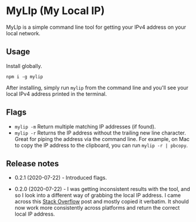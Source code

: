# MyLIp (My Local IP)

MyLIp is a simple command line tool for getting your IPv4 address on your local network.

## Usage

Install globally.

```
npm i -g mylip
```

After installing, simply run `mylip` from the command line and you'll see your local IPv4 address printed in the terminal.

## Flags

* `mylip -m` Return multiple matching IP addresses (if found).
* `mylip -r` Returns the IP address without the trailing new line character. Great for piping the address via the command line. For example, on Mac to copy the IP address to the clipboard, you can run `mylip -r | pbcopy`.

## Release notes

* 0.2.1 (2020-07-22) - Introduced flags.

* 0.2.0 (2020-07-22) - I was getting inconsistent results with the tool, and so I look into a different way of grabbing the local IP address. I came across this [Stack Overflow](https://stackoverflow.com/a/3742915/5348509) post and mostly copied it verbatim. It should now work more consistently across platforms and return the correct local IP address.